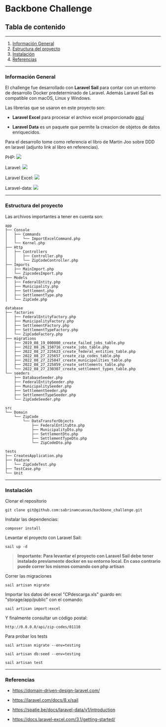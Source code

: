 # Backbone Challenge </em>

## Tabla de contenido
---
1. [Información General](#general-info)
2. [Estructura del proyecto](#structure)
3. [Instalación](#installation)
4. [Referencias](#references)
---


<a name="general-info"></a>
### Información General

El challenge fue desarrollado con **Laravel Sail**  para contar con un entorno
de desarrollo Docker predeterminado de Laravel. Además Laravel Sail es compatible con macOS, Linux y Windows.

Las librerias que se usaron en este proyecto son:

* **Laravel Excel** para procesar el archivo excel proporcionado [aquí](https://www.correosdemexico.gob.mx/SSLServicios/ConsultaCP/CodigoPostal_Exportar.aspx)

* **Laravel Data** es un paquete que permite la creacion de objetos de datos enriquecidos.

Para el desarrollo tome como referencia el libro de Martin Joo sobre DDD en laravel (adjunto link al libro en referencias).

PHP: ![](https://img.shields.io/badge/PHP-8.0.2-brightgreen)

Laravel: ![](https://img.shields.io/badge/Laravel-9-orange) 

Laravel Excel: ![](https://img.shields.io/badge/Laravel%20Excel-3.1-brightgreen)

Laravel-data: ![](https://img.shields.io/badge/Laravel%20-V1-red)

---

<a name="structure"></a>
### Estructura del proyecto

Las archivos importantes a tener en cuenta son:

```
app
├── Console
│   ├── Commands
│   │   └── ImportExcelCommand.php
│   └── Kernel.php
├── Http
│   ├── Controllers
│   │   ├── Controller.php
│   │   └── ZipCodeController.php
├── Imports
│   ├── MainImport.php
│   └── ZipcodesImport.php
├── Models
│   ├── FederalEntity.php
│   ├── Municipality.php
│   ├── Settlement.php
│   ├── SettlementType.php
│   └── ZipCode.php
```
```
database
├── factories
│   ├── FederalEntityFactory.php
│   ├── MunicipalityFactory.php
│   ├── SettlementFactory.php
│   ├── SettlementTypeFactory.php
│   └── ZipCodeFactory.php
├── migrations
│   ├── 2019_08_19_000000_create_failed_jobs_table.php
│   ├── 2022_08_26_150716_create_jobs_table.php
│   ├── 2022_08_27_225623_create_federal_entities_table.php
│   ├── 2022_08_27_225657_create_zip_codes_table.php
│   ├── 2022_08_27_225847_create_municipalities_table.php
│   ├── 2022_08_27_225859_create_settlements_table.php
│   └── 2022_08_27_230307_create_settlement_types_table.php
└── seeders
    ├── DatabaseSeeder.php
    ├── FederalEntitySeeder.php
    ├── MunicipalitySeeder.php
    ├── SettlementSeeder.php
    ├── SettlementTypeSeeder.php
    └── ZipCodeSeeder.php
```

```
src
└── Domain
    └── ZipCode
        └── DataTransferObjects
            ├── FederalEntityDto.php
            ├── MunicipalityDto.php
            ├── SettlementDto.php
            ├── SettlementTypeDto.php
            └── ZipCodeDto.php

```

```
tests
├── CreatesApplication.php
├── Feature
│   └── ZipCodeTest.php
├── TestCase.php
└── Unit
```
---

<a name="installation"></a>
### Instalación

Clonar el repositorio

`git clone git@github.com:sabrinamcuevas/backbone_challenge.git`

Instalar las dependencias:

`composer install`

Levantar el proyecto con Laravel Sail:

`sail up -d`

> **Importante: Para levantar el proyecto con Laravel Sail debe tener instalado previamente docker en su entorno local. En caso contrario puede correr los mismos comando con php artisan**


Correr las migraciones

`sail artisan migrate`

Importar los datos del excel "CPdescarga.xls" guardo en: "storage/app/public" con el comando:

`sail artisan import:excel`

Y finalmente consultar un código postal:

`http://0.0.0.0/api/zip-codes/01110`

Para probar los tests

`sail artisan migrate --env=testing`

`sail artisan db:seed --env=testing`

`sail artisan test`

---

<a name="references"></a>
### Referencias
- https://domain-driven-design-laravel.com/

- https://laravel.com/docs/8.x/sail

- https://spatie.be/docs/laravel-data/v1/introduction

- https://docs.laravel-excel.com/3.1/getting-started/





